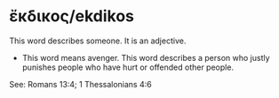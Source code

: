# ἔκδικος/ekdikos
This word describes someone. It is an adjective.
* This word means avenger. This word describes a person who justly punishes people who have hurt or offended other people.

See: Romans 13:4; 1 Thessalonians 4:6
